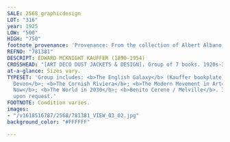 ```yaml
---
SALE: 2568_graphicdesign
LOT: "316"
year: 1925
LOW: "500"
HIGH: "750"
footnote_provenance: 'Provenance: From the collection of Albert Albano.'
REFNO: "781381"
DESCRIPT: EDWARD MCKNIGHT KAUFFER (1890-1954)
CROSSHEAD: "[ART DECO DUST JACKETS & DESIGN]. Group of 7 books. 1920s-30s."
at-a-glance: Sizes vary.
TYPESET: 'Group includes: <b>The English Galaxy</b> (Kauffer bookplate); <b>Glorious
  Devon</b>; <b>The Cornish Riviera</b>; <b>The Modern Movement in Art</b>; <b>Art
  Now</b>; <b>The World in 2030</b>; <b>Benito Cereno / Melville</b>. Images available
  upon request.'
FOOTNOTE: Condition varies.
images:
- "/v1618516787/2568/781381_VIEW_03_02.jpg"
background_color: "#FFFFFF"

---
```

